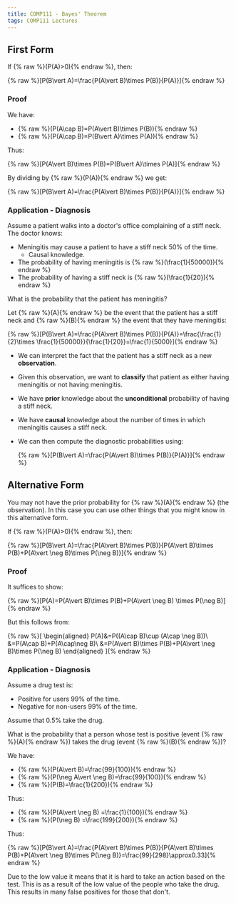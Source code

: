 ```yaml
---
title: COMP111 - Bayes' Theorem
tags: COMP111 Lectures
---
```

## First Form
If {% raw %}\(P(A)>0\){% endraw %}, then:

{% raw %}\[P(B\vert A)=\frac{P(A\vert B)\times P(B)}{P(A)}\]{% endraw %}

### Proof
We have:

* {% raw %}\(P(A\cap B)=P(A\vert B)\times P(B)\){% endraw %}
* {% raw %}\(P(A\cap B)=P(B\vert A)\times P(A)\){% endraw %}

Thus:

{% raw %}\[P(A\vert B)\times P(B)=P(B\vert A)\times P(A)\]{% endraw %}

By dividing by {% raw %}\(P(A)\){% endraw %} we get:

{% raw %}\[P(B\vert A)=\frac{P(A\vert B)\times P(B)}{P(A)}\]{% endraw %}

### Application - Diagnosis
Assume a patient walks into a doctor's office complaining of a stiff neck. The doctor knows:

* Meningitis may cause a patient to have a stiff neck 50% of the time.
	* Causal knowledge.
* The probability of having meningitis is {% raw %}\(\frac{1}{50000}\){% endraw %}
* The probability of having a stiff neck is {% raw %}\(\frac{1}{20}\){% endraw %}

What is the probability that the patient has meningitis?

Let {% raw %}\(A\){% endraw %} be the event that the patient has a stiff neck and {% raw %}\(B\){% endraw %} the event that they have meningitis:

{% raw %}\[P(B\vert A)=\frac{P(A\vert B)\times P(B)}{P(A)}=\frac{\frac{1}{2}\times \frac{1}{50000}}{\frac{1}{20}}=\frac{1}{5000}\]{% endraw %}

* We can interpret the fact that the patient has a stiff neck as a new **observation**.
* Given this observation, we want to **classify** that patient as either having meningitis or not having meningitis.
* We have **prior** knowledge about the **unconditional** probability of having a stiff neck.
* We have **causal** knowledge about the number of times in which meningitis causes a stiff neck.
* We can then compute the diagnostic probabilities using: 

	{% raw %}\[P(B\vert A)=\frac{P(A\vert B)\times P(B)}{P(A)}\]{% endraw %}
	
## Alternative Form
You may not have the prior probability for {% raw %}\(A\){% endraw %} (the observation). In this case you can use other things that you might know in this alternative form.

If {% raw %}\(P(A)>0\){% endraw %}, then:

{% raw %}\[P(B\vert A)=\frac{P(A\vert B)\times P(B)}{P(A\vert B)\times P(B)+P(A\vert \neg B)\times P(\neg B)}\]{% endraw %}

### Proof
It suffices to show:

{% raw %}\[P(A)=P(A\vert B)\times P(B)+P(A\vert \neg B) \times P(\neg B)\]{% endraw %}

But this follows from:

{% raw %}\[
\begin{aligned}
P(A)&=P((A\cap B)\cup (A\cap \neg B))\\
&=P(A\cap B)+P(A\cap\neg B)\\
&=P(A\vert B)\times P(B)+P(A\vert \neg B)\times P(\neg B)
\end{aligned}
\]{% endraw %}

### Application - Diagnosis
Assume a drug test is:

* Positive for users 99% of the time.
* Negative for non-users 99% of the time.

Assume that 0.5% take the drug.

What is the probability that a person whose test is positive (event {% raw %}\(A\){% endraw %}) takes the drug (event {% raw %}\(B\){% endraw %})?

We have:

* {% raw %}\(P(A\vert B)=\frac{99}{100}\){% endraw %}
* {% raw %}\(P(\neg A\vert \neg B)=\frac{99}{100}\){% endraw %}
* {% raw %}\(P(B)=\frac{1}{200}\){% endraw %}

Thus:

* {% raw %}\(P(A\vert \neg B) =\frac{1}{100}\){% endraw %}
* {% raw %}\(P(\neg B) =\frac{199}{200}\){% endraw %}

Thus:

{% raw %}\[P(B\vert A)=\frac{P(A\vert B)\times P(B)}{P(A\vert B)\times P(B)+P(A\vert \neg B)\times P(\neg B)}=\frac{99}{298}\approx0.33\]{% endraw %}

Due to the low value it means that it is hard to take an action based on the test. This is as a result of the low value of the people who take the drug. This results in many false positives for those that don't.
